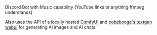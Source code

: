 Discord Bot with Music capability (YouTube links or anything ffmpeg understands)

Also uses the API of a locally hosted [ComfyUI](https://github.com/comfyanonymous/ComfyUI) and [oobabooga's textgen webui](https://github.com/oobabooga/text-generation-webui) for generating AI images and AI chats.
